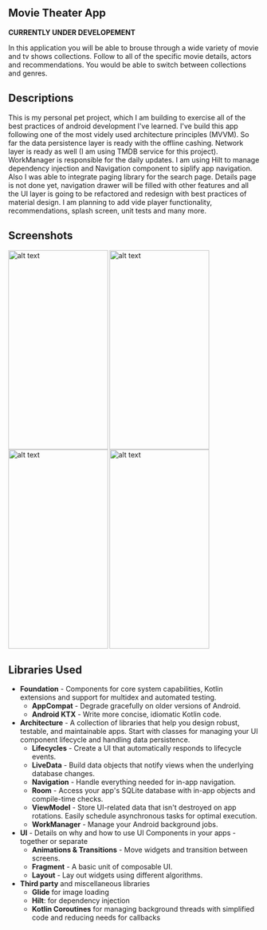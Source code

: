 Movie Theater App
---------------------------

**CURRENTLY UNDER DEVELOPEMENT**

In this application you will be able to brouse through a wide variety of movie and tv shows collections. Follow to all of the specific movie details, actors and recommendations. You would be able to switch between collections and genres.

Descriptions
---------------------------

This is my personal pet project, which I am building to exercise all of the best practices of android development I've learned. I've build this app following one of the most videly used architecture principles (MVVM). So far the data persistence layer is ready with the offline cashing. Network layer is ready as well (I am using TMDB service for this project). WorkManager is responsible for the daily updates. I am using Hilt to manage dependency injection and Navigation component to siplify app navigation. Also I was able to integrate paging library for the search page. Details page is not done yet, navigation drawer will be filled with other features and all the UI layer is going to be refactored and redesign with best practices of material design. I am planning to add vide player functionality, recommendations, splash screen, unit tests and many more. 

Screenshots
---------------------------

<img align="left" src="https://drive.google.com/uc?export=view&id=1ZLa-mL0030QNHHZARkCnn2YUyUmr0-JO" alt="alt text" width="200" height="400">

<img align="left" src="https://drive.google.com/uc?export=view&id=1I5u80JKp_SZ-rtLgmoyQi4-0ELgFy5Mm" alt="alt text" width="200" height="400">

<img align="left" src="https://drive.google.com/uc?export=view&id=1cpfbd0Uk2Ltq09hjgApf0CKABvkgpUCm" alt="alt text" width="200" height="400">

<img src="https://drive.google.com/uc?export=view&id=16fQ9pyeeqeqJWgb7HY3xlqIH0hSqu-lE" alt="alt text" width="200" height="400">

Libraries Used
---------------------------

- **Foundation** - Components for core system capabilities, Kotlin extensions and support for multidex and automated testing.
   - **AppCompat** - Degrade gracefully on older versions of Android.
   - **Android KTX** - Write more concise, idiomatic Kotlin code.
- **Architecture** - A collection of libraries that help you design robust, testable, and maintainable apps. Start with classes for managing your UI component lifecycle and handling data persistence.
   - **Lifecycles** - Create a UI that automatically responds to lifecycle events.
   - **LiveData** - Build data objects that notify views when the underlying database changes.
   - **Navigation** - Handle everything needed for in-app navigation.
   - **Room** - Access your app's SQLite database with in-app objects and compile-time checks.
   - **ViewModel** - Store UI-related data that isn't destroyed on app rotations. Easily schedule asynchronous tasks for optimal execution.
   - **WorkManager** - Manage your Android background jobs.
- **UI** - Details on why and how to use UI Components in your apps - together or separate
   - **Animations & Transitions** - Move widgets and transition between screens.
   - **Fragment** - A basic unit of composable UI.
   - **Layout** - Lay out widgets using different algorithms.
- **Third party** and miscellaneous libraries
   - **Glide** for image loading
   - **Hilt**: for dependency injection
   - **Kotlin Coroutines** for managing background threads with simplified code and reducing needs for callbacks


